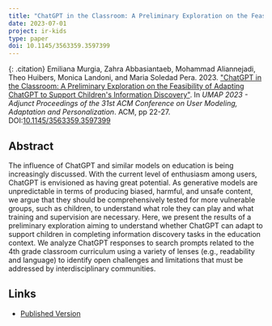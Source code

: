 ```yaml
---
title: "ChatGPT in the Classroom: A Preliminary Exploration on the Feasibility of Adapting ChatGPT to Support Children's Information Discovery"
date: 2023-07-01
project: ir-kids
type: paper
doi: 10.1145/3563359.3597399
---
```


{: .citation}
Emiliana Murgia, Zahra Abbasiantaeb, Mohammad Aliannejadi, Theo Huibers, Monica Landoni, and Maria Soledad Pera. 2023. ["ChatGPT in the Classroom: A Preliminary Exploration on the Feasibility of Adapting ChatGPT to Support Children's Information Discovery"](#). In <cite>UMAP 2023 - Adjunct Proceedings of the 31st ACM Conference on User Modeling, Adaptation and Personalization</cite>. ACM, pp 22-27. DOI:[10.1145/3563359.3597399](https://doi.org/10.1145/3563359.3597399)

## Abstract

The influence of ChatGPT and similar models on education is being increasingly discussed. With the current level of enthusiasm among users, ChatGPT is envisioned as having great potential. As generative models are unpredictable in terms of producing biased, harmful, and unsafe content, we argue that they should be comprehensively tested for more vulnerable groups, such as children, to understand what role they can play and what training and supervision are necessary. Here, we present the results of a preliminary exploration aiming to understand whether ChatGPT can adapt to support children in completing information discovery tasks in the education context. We analyze ChatGPT responses to search prompts related to the 4th grade classroom curriculum using a variety of lenses (e.g., readability and language) to identify open challenges and limitations that must be addressed by interdisciplinary communities.

## Links
* [Published Version](https://dl.acm.org/doi/abs/10.1145/3563359.3597399)

